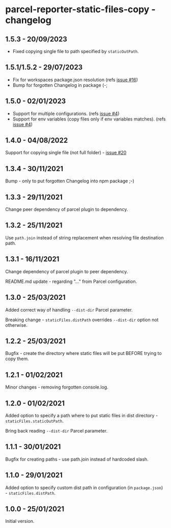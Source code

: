 # parcel-reporter-static-files-copy - changelog

## 1.5.3 - 20/09/2023

* Fixed copying single file to path specified by `staticOutPath`.

## 1.5.1/1.5.2 - 29/07/2023

* Fix for workspaces package.json resolution (refs [issue #16](https://github.com/elwin013/parcel-reporter-static-files-copy/issues/16))
* Bump for forgotten Changelog in package (-;

## 1.5.0 - 02/01/2023

* Support for multiple configurations. (refs [issue #4](https://github.com/elwin013/parcel-reporter-static-files-copy/issues/4))
* Support for env variables (copy files only if env variables matches). (refs [issue #4](https://github.com/elwin013/parcel-reporter-static-files-copy/issues/4))

## 1.4.0 - 04/08/2022

Support for copying single file (not full folder) - [issue #20](https://github.com/elwin013/parcel-reporter-static-files-copy/issues/20)

## 1.3.4 - 30/11/2021

Bump - only to put forgotten Changelog into npm package ;-)

## 1.3.3 - 29/11/2021

Change peer dependency of parcel plugin to dependency.

## 1.3.2 - 25/11/2021

Use `path.join` instead of string replacement when resolving
file destination path.

## 1.3.1 - 16/11/2021

Change dependency of parcel plugin to peer dependency.

README.md update - regarding "..." from Parcel configuration.

## 1.3.0 - 25/03/2021

Added correct way of handling `--dist-dir` Parcel
parameter.

Breaking change - `staticFiles.distPath` overrides
`--dist-dir` option not otherwise.

## 1.2.2 - 25/03/2021

Bugfix - create the directory where static files will
be put BEFORE trying to copy them.

## 1.2.1 - 01/02/2021

Minor changes - removing forgotten console.log.

## 1.2.0 - 01/02/2021

Added option to specify a path where to put static
files in dist directory - `staticFiles.staticOutPath`.

Bring back reading `--dist-dir` Parcel parameter.

## 1.1.1 - 30/01/2021

Bugfix for creating paths - use path.join
instead of hardcoded slash.

## 1.1.0 - 29/01/2021

Added option to specify custom dist path
in configuration (in `package.json`) - `staticFiles.distPath`.

## 1.0.0 - 25/01/2021

Initial version.

